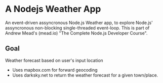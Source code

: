 # A Nodejs Weather App
An event-driven assyncronous Node.js Weather app, to explore Node.js' assyncronous non-blocking single-threaded event-loop.
This is part of Andrew Mead's (mead.io) "The Complete Node.js Developer Course".

## Goal
Weather forecast based on user's input location

* Uses mapbox.com for forward geocoding
* Uses darksky.net to return the weather forecast for a given town/place.